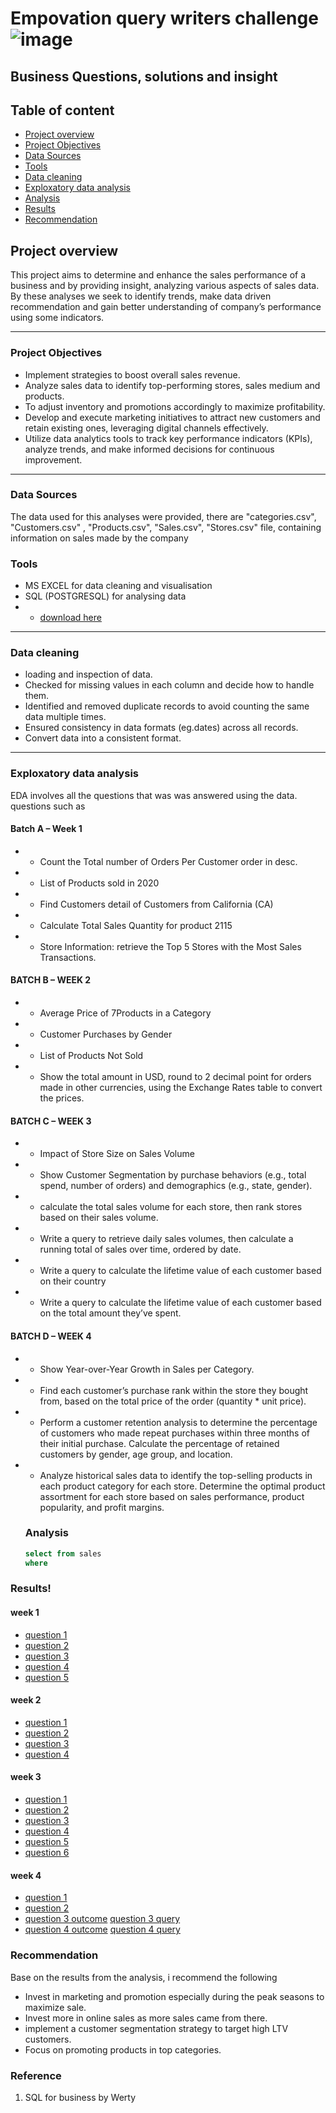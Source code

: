 # Empovation query writers challenge   ![image](https://github.com/Helnfra/Empovation_SQL_Challenge/assets/138709761/dad7cd63-7a55-4e9f-8607-8a24fef60105)

Business Questions, solutions and insight
---

## Table of content
- [Project overview](Project-overview)
- [Project Objectives](Project-Objectives)
- [Data Sources](Data-Sources)
- [Tools](Tools)
- [Data cleaning](Data-cleaning)
- [Exploxatory data analysis](Exploxatory-data-analysis)
- [Analysis](Analysis)
- [Results](Results)
- [Recommendation](Recommendation)


## Project overview
This project aims to determine and enhance the sales performance of a business and by providing insight, analyzing various aspects of sales data. By these analyses we seek to identify trends, make data driven recommendation and gain better understanding of company’s performance using some indicators. 

---

### Project Objectives
- Implement strategies to boost overall sales revenue.
- Analyze sales data to identify top-performing stores, sales medium and products.
- To adjust inventory and promotions accordingly to maximize profitability.
- Develop and execute marketing initiatives to attract new customers and retain existing ones, leveraging digital channels effectively.
- Utilize data analytics tools to track key performance indicators (KPIs), analyze trends, and make informed decisions for continuous improvement.
---

### Data Sources
The data used for this analyses were provided, there are "categories.csv", "Customers.csv" , "Products.csv", "Sales.csv", "Stores.csv" file, containing information on sales made by the company


### Tools
- MS EXCEL for data cleaning and visualisation
- SQL (POSTGRESQL) for analysing data
- - [download here]()
---

### Data cleaning
- loading and inspection of data.
- Checked for missing values in each column and decide how to handle them.
- Identified and removed duplicate records to avoid counting the same data multiple times.
- Ensured consistency in data formats (eg.dates) across all records.
- Convert data into a consistent format.
---

### Exploxatory data analysis
EDA involves all the questions that was was answered using the data. questions such as 
#### Batch A – Week 1
-	- Count the Total number of Orders Per Customer order in desc.
- - List of Products sold in 2020
- - Find Customers detail of Customers from California (CA)
- - Calculate Total Sales Quantity for product 2115
- - Store Information: retrieve the Top 5 Stores with the Most Sales Transactions.
#### BATCH B – WEEK 2
- - Average Price of 7Products in a Category
- - Customer Purchases by Gender
- - List of Products Not Sold
- - Show the total amount in USD, round to 2 decimal point for orders made in other currencies, using the Exchange Rates table to convert the prices.
#### BATCH C – WEEK 3
- - Impact of Store Size on Sales Volume
- - Show Customer Segmentation by purchase behaviors (e.g., total spend, number of orders) and demographics (e.g., state, gender).
- - calculate the total sales volume for each store, then rank stores based on their sales volume.
- - Write a query to retrieve daily sales volumes, then calculate a running total of sales over time, ordered by date.
- - Write a query to calculate the lifetime value of each customer based on their country
- - Write a query to calculate the lifetime value of each customer based on the total amount they’ve spent.
#### BATCH D – WEEK 4
-  - Show Year-over-Year Growth in Sales per Category.
-  - Find each customer’s purchase rank within the store they bought from, based on the total price of the order (quantity * unit price).
- - Perform a customer retention analysis to determine the percentage of customers who made repeat purchases within three months of their initial purchase. Calculate the percentage of retained customers by gender, age group, and location.
- - Analyze historical sales data to identify the top-selling products in each product category for each store.  Determine the optimal product assortment for each store based on sales performance, product popularity, and profit margins.



  ### Analysis
  ```sql
  select from sales
  where


### Results!
#### week 1
- [question 1](https://github.com/Helnfra/Empovation_SQL_Challenge/assets/138709761/759b9a73-9f49-438c-a119-5323d03e0987)
- [question 2](https://github.com/Helnfra/Empovation_SQL_Challenge/assets/138709761/1b1368e0-e1e9-4ce4-ac3d-c9b8625d97e6)
- [question 3](https://github.com/Helnfra/Empovation_SQL_Challenge/assets/138709761/8e6b0da0-13a1-4866-88b7-bcb1f51962c6)
- [question 4](https://github.com/Helnfra/Empovation_SQL_Challenge/assets/138709761/792e0bd0-741e-478f-a830-001eda56e116)
- [question 5](https://github.com/Helnfra/Empovation_SQL_Challenge/assets/138709761/ccd25c41-1221-48a0-be7d-ab7c845c7f78)

#### week 2
- [question 1](https://github.com/Helnfra/Empovation_SQL_Challenge/assets/138709761/4305de7a-6e80-46fd-a8af-6ebb5695f70f)
- [question 2](https://github.com/Helnfra/Empovation_SQL_Challenge/assets/138709761/edc126ef-ce88-43f8-bd55-3547aae89c2b)
- [question 3](https://github.com/Helnfra/Empovation_SQL_Challenge/assets/138709761/7f30dca1-3bd0-47a2-a4aa-8f6ccce88aac)
- [question 4](https://github.com/Helnfra/Empovation_SQL_Challenge/assets/138709761/253a3c17-86cb-4312-89f2-c1ec4fdb5ed4)

#### week 3
- [question 1](https://github.com/Helnfra/Empovation_SQL_Challenge/assets/138709761/d1b7fb65-6dee-4d8e-8316-6f1c0f17b2e7)
- [question 2](https://github.com/Helnfra/Empovation_SQL_Challenge/assets/138709761/59fe3e7c-e441-4175-ae2f-2d93ae8be422)
- [question 3](https://github.com/Helnfra/Empovation_SQL_Challenge/assets/138709761/21db859f-0ce7-420b-8472-a4ee9cc94797)
- [question 4](https://github.com/Helnfra/Empovation_SQL_Challenge/assets/138709761/9830b624-8c28-463e-86d6-6ef5bb3e1b6c)
- [question 5](https://github.com/Helnfra/Empovation_SQL_Challenge/assets/138709761/1f2f7227-ccc4-4b38-9171-34e6b9a3b94c)
- [question 6](https://github.com/Helnfra/Empovation_SQL_Challenge/assets/138709761/52c1b470-329b-4982-b90e-46030a23e746)

#### week 4
- [question 1](https://github.com/Helnfra/Empovation_SQL_Challenge/assets/138709761/76d203da-052c-4b40-bf15-5015a943469a)
- [question 2](https://github.com/Helnfra/Empovation_SQL_Challenge/assets/138709761/95ccc4e8-718d-4e1b-9c6d-68c61704449c)
- [question 3 outcome](https://github.com/Helnfra/Empovation_SQL_Challenge/assets/138709761/86d60f8c-ceb2-4322-b0bc-45bb344f9c43) [question 3 query](https://github.com/Helnfra/Empovation_SQL_Challenge/assets/138709761/39ca6fc3-7983-4e26-906f-8494afee2299)
- [question 4 outcome](https://github.com/Helnfra/Empovation_SQL_Challenge/assets/138709761/902c859a-d086-45c5-9a74-2f8a80f5b6e7) [question 4 query](https://github.com/Helnfra/Empovation_SQL_Challenge/assets/138709761/6b93debb-40e7-4b1d-86b7-ad07ff7786a3)


### Recommendation
Base on the results from the analysis, i recommend the following
- Invest in marketing and promotion especially during the peak seasons to maximize sale.
- Invest more in online sales as more sales came from there.
- implement a customer segmentation strategy to target high LTV customers.
- Focus on promoting products in top categories.


### Reference
1. SQL for business by Werty
   

  
